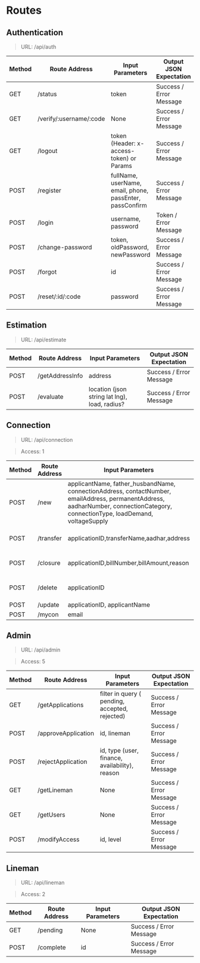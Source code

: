 # Routes

## Authentication

> URL: /api/auth

Method | Route Address | Input Parameters | Output JSON Expectation
--- | --- | --- | ---
GET | /status | token | Success / Error Message
GET | /verify/:username/:code | None | Success / Error Message
GET | /logout | token (Header: x-access-token) or Params | Success / Error Message
POST | /register | fullName, userName, email, phone, passEnter, passConfirm | Success / Error Message
POST | /login | username, password | Token / Error Message
POST | /change-password | token, oldPassword, newPassword | Success / Error Message
POST | /forgot | id |  Success / Error Message
POST | /reset/:id/:code | password | Success / Error Message


## Estimation

> URL: /api/estimate

Method | Route Address | Input Parameters | Output JSON Expectation
--- | --- | --- | ---
POST | /getAddressInfo | address | Success / Error Message
POST | /evaluate | location (json string lat lng), load, radius? | Success / Error Message

## Connection

> URL: /api/connection

> Access: 1

Method | Route Address | Input Parameters | Output JSON Expectation
--- | --- | --- | ---
POST | /new | applicantName, father_husbandName, connectionAddress, contactNumber, emailAddress, permanentAddress, aadharNumber, connectionCategory, connectionType, loadDemand, voltageSupply | Success/Error Message
POST | /transfer | applicationID,transferName,aadhar,address | updatedData Object / Error Message
POST | /closure | applicationID,billNumber,billAmount,reason | updatedData Object / Error Message
POST | /delete | applicationID | Success /Error Message
POST | /update | applicationID, applicantName | data/Error
POST | /mycon | email | data/Error

## Admin

> URL: /api/admin

> Access: 5

Method | Route Address | Input Parameters | Output JSON Expectation
--- | --- | --- | ---
GET | /getApplications | filter in query ( pending, accepted, rejected) | Success / Error Message
POST | /approveApplication | id, lineman | Success / Error Message
POST | /rejectApplication | id, type (user, finance, availability), reason | Success / Error Message
GET | /getLineman | None | Success / Error Message
GET | /getUsers | None | Success / Error Message
POST | /modifyAccess | id, level | Success / Error Message

## Lineman

> URL: /api/lineman

> Access: 2

Method | Route Address | Input Parameters | Output JSON Expectation
--- | --- | --- | ---
GET | /pending | None | Success / Error Message
POST | /complete | id | Success / Error Message